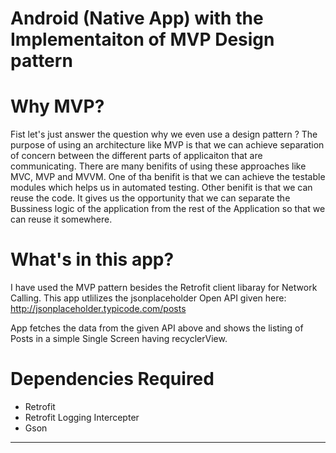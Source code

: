 # Android (Native App) with the Implementaiton of MVP Design pattern


# Why MVP?

Fist let's just answer the question why we even use a design pattern ? 
The purpose of using an architecture like MVP is that we can achieve separation of concern between the different parts of applicaiton that are communicating. There are many benifits of using these approaches like MVC, MVP and MVVM. One of tha benifit is that we can achieve the testable modules which helps us in automated testing. Other benifit is that we can reuse the code. It gives us the opportunity that we can separate the Bussiness logic of the application from the rest of the Application so that we can reuse it somewhere.


# What's in this app?

I have used the MVP pattern besides the Retrofit client libaray for Network Calling.
This app utlilizes the jsonplaceholder Open API given here: http://jsonplaceholder.typicode.com/posts

App fetches the data from the given API above and shows the listing of Posts in a simple Single Screen having recyclerView.


# Dependencies Required

- Retrofit
- Retrofit Logging Intercepter
- Gson


- - -
